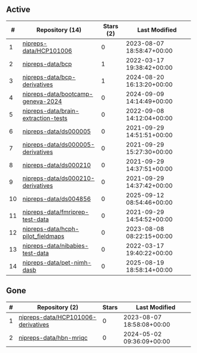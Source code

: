 ## Active
| # | Repository (14) | Stars (2) | Last Modified |
| --- | --- | --- | --- |
| 1 | [nipreps-data/HCP101006](https://gin.g-node.org/nipreps-data/HCP101006) | 0 | 2023-08-07 18:58:47+00:00 |
| 2 | [nipreps-data/bcp](https://gin.g-node.org/nipreps-data/bcp) | 1 | 2022-03-17 19:38:42+00:00 |
| 3 | [nipreps-data/bcp-derivatives](https://gin.g-node.org/nipreps-data/bcp-derivatives) | 1 | 2024-08-20 16:13:20+00:00 |
| 4 | [nipreps-data/bootcamp-geneva-2024](https://gin.g-node.org/nipreps-data/bootcamp-geneva-2024) | 0 | 2024-09-09 14:14:49+00:00 |
| 5 | [nipreps-data/brain-extraction-tests](https://gin.g-node.org/nipreps-data/brain-extraction-tests) | 0 | 2022-09-08 14:12:04+00:00 |
| 6 | [nipreps-data/ds000005](https://gin.g-node.org/nipreps-data/ds000005) | 0 | 2021-09-29 14:51:51+00:00 |
| 7 | [nipreps-data/ds000005-derivatives](https://gin.g-node.org/nipreps-data/ds000005-derivatives) | 0 | 2021-09-29 15:27:30+00:00 |
| 8 | [nipreps-data/ds000210](https://gin.g-node.org/nipreps-data/ds000210) | 0 | 2021-09-29 14:37:51+00:00 |
| 9 | [nipreps-data/ds000210-derivatives](https://gin.g-node.org/nipreps-data/ds000210-derivatives) | 0 | 2021-09-29 14:37:42+00:00 |
| 10 | [nipreps-data/ds004856](https://gin.g-node.org/nipreps-data/ds004856) | 0 | 2025-09-12 08:54:46+00:00 |
| 11 | [nipreps-data/fmriprep-test-data](https://gin.g-node.org/nipreps-data/fmriprep-test-data) | 0 | 2021-09-29 14:54:52+00:00 |
| 12 | [nipreps-data/hcph-pilot_fieldmaps](https://gin.g-node.org/nipreps-data/hcph-pilot_fieldmaps) | 0 | 2023-08-08 08:22:15+00:00 |
| 13 | [nipreps-data/nibabies-test-data](https://gin.g-node.org/nipreps-data/nibabies-test-data) | 0 | 2022-03-17 19:40:22+00:00 |
| 14 | [nipreps-data/pet-nimh-dasb](https://gin.g-node.org/nipreps-data/pet-nimh-dasb) | 0 | 2025-08-19 18:58:14+00:00 |

## Gone
| # | Repository (2) | Stars | Last Modified |
| --- | --- | --- | --- |
| 1 | [nipreps-data/HCP101006-derivatives](https://gin.g-node.org/nipreps-data/HCP101006-derivatives) | 0 | 2023-08-07 18:58:08+00:00 |
| 2 | [nipreps-data/hbn-mriqc](https://gin.g-node.org/nipreps-data/hbn-mriqc) | 0 | 2024-05-02 09:36:09+00:00 |
